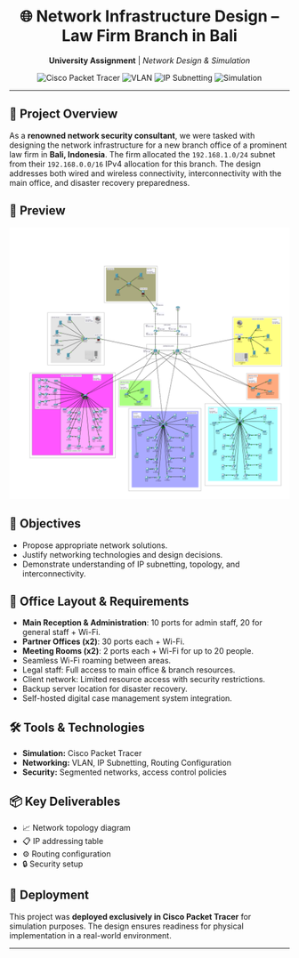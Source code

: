 <h1 align="center">🌐 Network Infrastructure Design – Law Firm Branch in Bali</h1>

<p align="center">
  <strong>University Assignment</strong> | <em>Network Design & Simulation</em>
</p>

<p align="center">
  <img src="https://img.shields.io/badge/Tool-Cisco%20Packet%20Tracer-blue?logo=cisco" alt="Cisco Packet Tracer">
  <img src="https://img.shields.io/badge/Technology-VLAN-green" alt="VLAN">
  <img src="https://img.shields.io/badge/Technology-IP%20Subnetting-orange" alt="IP Subnetting">
  <img src="https://img.shields.io/badge/Deployment-Simulation-lightgrey" alt="Simulation">
</p>

---

<h2>📜 Project Overview</h2>
<p>
As a <strong>renowned network security consultant</strong>, we were tasked with designing the network infrastructure for a new branch office of a prominent law firm in <strong>Bali, Indonesia</strong>.  
The firm allocated the <code>192.168.1.0/24</code> subnet from their <code>192.168.0.0/16</code> IPv4 allocation for this branch.  
The design addresses both wired and wireless connectivity, interconnectivity with the main office, and disaster recovery preparedness.
</p>

<h2>📸 Preview</h2>
<p align="center">
  <img src="./assets/network-design-Bali.png" alt="Network Design Preview" width="800"/>
</p>


<h2>🎯 Objectives</h2>
<ul>
  <li>Propose appropriate network solutions.</li>
  <li>Justify networking technologies and design decisions.</li>
  <li>Demonstrate understanding of IP subnetting, topology, and interconnectivity.</li>
</ul>

<h2>🏢 Office Layout & Requirements</h2>
<ul>
  <li><strong>Main Reception & Administration</strong>: 10 ports for admin staff, 20 for general staff + Wi-Fi.</li>
  <li><strong>Partner Offices (x2)</strong>: 30 ports each + Wi-Fi.</li>
  <li><strong>Meeting Rooms (x2)</strong>: 2 ports each + Wi-Fi for up to 20 people.</li>
  <li>Seamless Wi-Fi roaming between areas.</li>
  <li>Legal staff: Full access to main office & branch resources.</li>
  <li>Client network: Limited resource access with security restrictions.</li>
  <li>Backup server location for disaster recovery.</li>
  <li>Self-hosted digital case management system integration.</li>
</ul>

<h2>🛠 Tools & Technologies</h2>
<ul>
  <li><strong>Simulation:</strong> Cisco Packet Tracer</li>
  <li><strong>Networking:</strong> VLAN, IP Subnetting, Routing Configuration</li>
  <li><strong>Security:</strong> Segmented networks, access control policies</li>
</ul>

<h2>📦 Key Deliverables</h2>
<ul>
  <li>📈 Network topology diagram</li>
  <li>📋 IP addressing table</li>
  <li>⚙ Routing configuration</li>
  <li>🔒 Security setup</li>
</ul>

<h2>🚀 Deployment</h2>
<p>
This project was <strong>deployed exclusively in Cisco Packet Tracer</strong> for simulation purposes.  
The design ensures readiness for physical implementation in a real-world environment.
</p>

---
